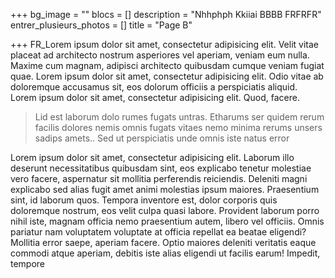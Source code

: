 +++
bg_image = ""
blocs = []
description = "Nhhphph Kkiiai BBBB FRFRFR"
entrer_plusieurs_photos = []
title = "Page B"

+++
FR_Lorem ipsum dolor sit amet, consectetur adipisicing elit. Velit vitae placeat ad architecto nostrum asperiores vel aperiam, veniam eum nulla. Maxime cum magnam, adipisci architecto quibusdam cumque veniam fugiat quae. Lorem ipsum dolor sit amet, consectetur adipisicing elit. Odio vitae ab doloremque accusamus sit, eos dolorum officiis a perspiciatis aliquid. Lorem ipsum dolor sit amet, consectetur adipisicing elit. Quod, facere.

> Lid est laborum dolo rumes fugats untras. Etharums ser quidem rerum facilis dolores nemis omnis fugats vitaes nemo minima rerums unsers sadips amets.. Sed ut perspiciatis unde omnis iste natus error

Lorem ipsum dolor sit amet, consectetur adipisicing elit. Laborum illo deserunt necessitatibus quibusdam sint, eos explicabo tenetur molestiae vero facere, aspernatur sit mollitia perferendis reiciendis. Deleniti magni explicabo sed alias fugit amet animi molestias ipsum maiores. Praesentium sint, id laborum quos. Tempora inventore est, dolor corporis quis doloremque nostrum, eos velit culpa quasi labore. Provident laborum porro nihil iste, magnam officia nemo praesentium autem, libero vel officiis. Omnis pariatur nam voluptatem voluptate at officia repellat ea beatae eligendi? Mollitia error saepe, aperiam facere. Optio maiores deleniti veritatis eaque commodi atque aperiam, debitis iste alias eligendi ut facilis earum! Impedit, tempore
